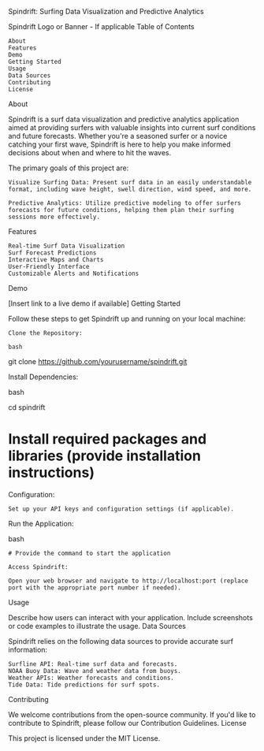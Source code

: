 Spindrift: Surfing Data Visualization and Predictive Analytics

Spindrift Logo or Banner - If applicable
Table of Contents

    About
    Features
    Demo
    Getting Started
    Usage
    Data Sources
    Contributing
    License

About

Spindrift is a surf data visualization and predictive analytics application aimed at providing surfers with valuable insights into current surf conditions and future forecasts. Whether you're a seasoned surfer or a novice catching your first wave, Spindrift is here to help you make informed decisions about when and where to hit the waves.

The primary goals of this project are:

    Visualize Surfing Data: Present surf data in an easily understandable format, including wave height, swell direction, wind speed, and more.

    Predictive Analytics: Utilize predictive modeling to offer surfers forecasts for future conditions, helping them plan their surfing sessions more effectively.

Features

    Real-time Surf Data Visualization
    Surf Forecast Predictions
    Interactive Maps and Charts
    User-Friendly Interface
    Customizable Alerts and Notifications

Demo

[Insert link to a live demo if available]
Getting Started

Follow these steps to get Spindrift up and running on your local machine:

    Clone the Repository:

    bash

git clone https://github.com/yourusername/spindrift.git

Install Dependencies:

bash

cd spindrift
# Install required packages and libraries (provide installation instructions)

Configuration:

    Set up your API keys and configuration settings (if applicable).

Run the Application:

bash

    # Provide the command to start the application

    Access Spindrift:

    Open your web browser and navigate to http://localhost:port (replace port with the appropriate port number if needed).

Usage

Describe how users can interact with your application. Include screenshots or code examples to illustrate the usage.
Data Sources

Spindrift relies on the following data sources to provide accurate surf information:

    Surfline API: Real-time surf data and forecasts.
    NOAA Buoy Data: Wave and weather data from buoys.
    Weather APIs: Weather forecasts and conditions.
    Tide Data: Tide predictions for surf spots.

Contributing

We welcome contributions from the open-source community. If you'd like to contribute to Spindrift, please follow our Contribution Guidelines.
License

This project is licensed under the MIT License.
